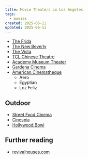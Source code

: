 ```yaml
---
title: Movie Theaters in Los Angeles
tags:
  - movies
created: 2025-06-11
updated: 2025-06-11
---
```


- [The Frida](https://thefridacinema.org/)
- [The New Beverly](https://thenewbev.com/)
- [The Vista](https://www.vistatheaterhollywood.com/)
- [TCL Chinese Theatre](https://www.tclchinesetheatres.com/imax)
- [Academy Museum Theater](https://www.academymuseum.org/en/calendar?programTypes=16i3uOYQwism7sMDhIQr2O)
- [Gardena Cinema](https://ticketing.uswest.veezi.com/sessions/?siteToken=he5nsxynkgmw2w1wvfey3mvh64)
- [American Cinematheque](https://www.americancinematheque.com/now-showing/)
	- Aero
	- Egyptian
	- Loz Feliz

## Outdoor

- [Street Food Cinema](https://www.revivalhouses.com/theaters/street-food-cinema/)
- [Cinespia](https://cinespia.org/)
- [Hollywood Bowl](https://www.hollywoodbowl.com/)

## Further reading

- [revivalhouses.com](https://www.revivalhouses.com/theaters/)
